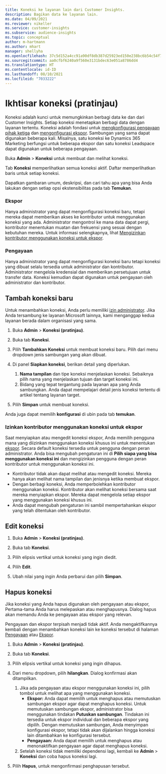 ```yaml
---
title: Koneksi ke layanan lain dari Customer Insights.
description: Bagikan data ke layanan lain.
ms.date: 04/09/2021
ms.reviewer: nikeller
ms.service: customer-insights
ms.subservice: audience-insights
ms.topic: conceptual
author: m-hartmann
ms.author: mhart
manager: shellyha
ms.openlocfilehash: 37c5d152a4cc91a90df8db387d25923ed150e238bc6b54c54f7bba59fbd48c82
ms.sourcegitcommit: aa0cfbf6240a9f560e3131bdec63e051a8786dd4
ms.translationtype: HT
ms.contentlocale: id-ID
ms.lasthandoff: 08/10/2021
ms.locfileid: "7033222"
---
```

# <a name="connections-preview-overview"></a>Ikhtisar koneksi (pratinjau)

Koneksi adalah kunci untuk memungkinkan berbagi data ke dan dari Customer Insights. Setiap koneksi menetapkan berbagi data dengan layanan tertentu. Koneksi adalah fondasi untuk [mengkonfigurasi pengayaan pihak ketiga](enrichment-hub.md) dan [mengonfigurasi ekspor](export-destinations.md). Sambungan yang sama dapat digunakan beberapa kali. Misalnya, satu koneksi ke Dynamics 365 Marketing berfungsi untuk beberapa ekspor dan satu koneksi Leadspace dapat digunakan untuk beberapa pengayaan.

Buka **Admin** > **Koneksi** untuk membuat dan melihat koneksi.

Tab **Koneksi** memperlihatkan semua koneksi aktif. Daftar memperlihatkan baris untuk setiap koneksi. 

Dapatkan gambaran umum, deskripsi, dan cari tahu apa yang bisa Anda lakukan dengan setiap opsi ekstensibilitas pada tab **Temukan**.

### <a name="exports"></a>Ekspor

Hanya administrator yang dapat mengonfigurasi koneksi baru, tetapi mereka dapat memberikan akses ke kontributor untuk menggunakan koneksi yang ada. Administrator mengontrol ke mana data dapat pergi, kontributor menentukan muatan dan frekuensi yang sesuai dengan kebutuhan mereka. Untuk informasi selengkapnya, lihat [Mengizinkan kontributor menggunakan koneksi untuk ekspor](#allow-contributors-to-use-a-connection-for-exports).

### <a name="enrichments"></a>Pengayaan

Hanya administrator yang dapat mengonfigurasi koneksi baru tetapi koneksi yang dibuat selalu tersedia untuk administrator dan kontributor. Administrator mengelola kredensial dan memberikan persetujuan untuk transfer data. Koneksi kemudian dapat digunakan untuk pengayaan oleh administrator dan kontributor.

## <a name="add-a-new-connection"></a>Tambah koneksi baru

Untuk menambahkan koneksi, Anda perlu memiliki [izin administrator](permissions.md). Jika Anda tersambung ke layanan Microsoft lainnya, kami menganggap kedua layanan berada dalam organisasi yang sama.

1. Buka **Admin** > **Koneksi (pratinjau)**.

1. Buka tab **Koneksi**.

1. Pilih **Tambahkan Koneksi** untuk membuat koneksi baru. Pilih dari menu dropdown jenis sambungan yang akan dibuat.

1. Di panel **Siapkan koneksi**, berikan detail yang diperlukan. 
   1. **Nama tampilan** dan tipe koneksi menjelaskan koneksi. Sebaiknya pilih nama yang menjelaskan tujuan dan target koneksi ini.
   1. Bidang yang tepat tergantung pada layanan apa yang Anda sambungkan. Anda dapat mempelajari detail jenis koneksi tertentu di artikel tentang layanan target.

1. Pilih **Simpan** untuk membuat koneksi.

Anda juga dapat memilih **konfigurasi** di ubin pada tab **temukan**.

### <a name="allow-contributors-to-use-a-connection-for-exports"></a>Izinkan kontributor menggunakan koneksi untuk ekspor

Saat menyiapkan atau mengedit koneksi ekspor, Anda memilih pengguna mana yang diizinkan menggunakan koneksi khusus ini untuk menentukan [ekspor](export-destinations.md). Secara default koneksi tersedia untuk pengguna dengan peran administrator. Anda bisa mengubah pengaturan ini di **Pilih siapa yang bisa menggunakan koneksi ini** dan mengizinkan pengguna dengan peran kontributor untuk menggunakan koneksi ini.

- Kontributor tidak akan dapat melihat atau mengedit koneksi. Mereka hanya akan melihat nama tampilan dan jenisnya ketika membuat ekspor.
- Dengan berbagi koneksi, Anda memperbolehkan kontributor menggunakan koneksi. Kontributor akan melihat koneksi bersama saat mereka menyiapkan ekspor. Mereka dapat mengelola setiap ekspor yang menggunakan koneksi khusus ini.
- Anda dapat mengubah pengaturan ini sambil mempertahankan ekspor yang telah ditentukan oleh kontributor.

## <a name="edit-a-connection"></a>Edit koneksi

1. Buka **Admin** > **Koneksi (pratinjau)**.

1. Buka tab **Koneksi**.

1. Pilih elipsis vertikal untuk koneksi yang ingin diedit.

1. Pilih **Edit**.

1. Ubah nilai yang ingin Anda perbarui dan pilih **Simpan**.

## <a name="remove-a-connection"></a>Hapus koneksi

Jika koneksi yang Anda hapus digunakan oleh pengayaan atau ekspor, Pertama-tama Anda harus melepaskan atau menghapusnya. Dialog hapus akan memandu Anda ke pengayaan atau ekspor yang relevan. 

Pengayaan dan ekspor terpisah menjadi tidak aktif. Anda mengaktifkannya kembali dengan menambahkan koneksi lain ke koneksi tersebut di halaman [Pengayaan](enrichment-hub.md) atau [Ekspor](export-destinations.md).

1. Buka **Admin** > **Koneksi (pratinjau)**.

1. Buka tab **Koneksi**.

1. Pilih elipsis vertikal untuk koneksi yang ingin dihapus.

1. Dari menu dropdown, pilih **hilangkan**. Dialog konfirmasi akan ditampilkan.

   1. Jika ada pengayaan atau ekspor menggunakan koneksi ini, pilih tombol untuk melihat apa yang menggunakan koneksi.
      - **Ekspor:** Anda dapat memilih untuk menghapus atau memutuskan sambungan ekspor agar dapat menghapus koneksi. Untuk memutuskan sambungan ekspor, administrator bisa menggunakan tindakan **Putuskan sambungan**. Tindakan ini tersedia untuk ekspor individual dan beberapa ekspor yang dipilih. Dengan memutuskan sambungan, Anda menyimpan konfigurasi ekspor, tetapi tidak akan dijalankan hingga koneksi lain ditambahkan ke konfigurasi tersebut.
      - **Pengayaan:** Anda dapat memilih untuk menghapus atau menonaktifkan pengayaan agar dapat menghapus koneksi. 
   1. Setelah koneksi tidak memiliki dependensi lagi, kembali ke **Admin** > **Koneksi** dan coba hapus koneksi lagi.

1. Pilih **Hapus**, untuk mengonfirmasi penghapusan tersebut.


